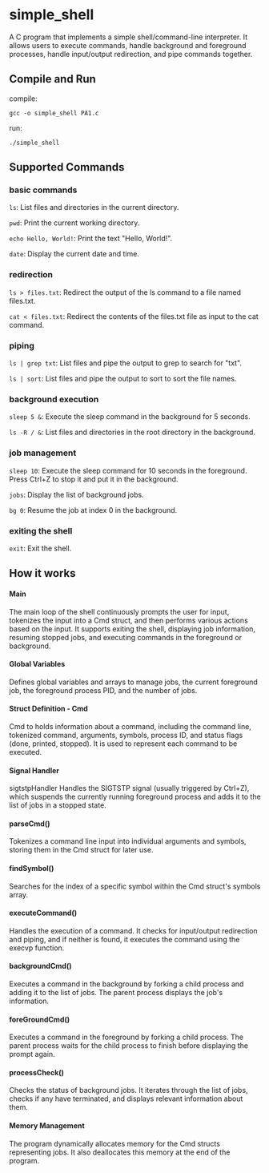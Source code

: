 # simple_shell
A C program that implements a simple shell/command-line interpreter. It allows users to execute commands, handle background and foreground processes, handle input/output redirection, and pipe commands together. 



## Compile and Run
compile: 
```
gcc -o simple_shell PA1.c
```
run: 
```
./simple_shell
```

## Supported Commands

### basic commands 
`ls`: List files and directories in the current directory.

`pwd`: Print the current working directory.

`echo Hello, World!`: Print the text "Hello, World!".

`date`: Display the current date and time.


### redirection
`ls > files.txt`: Redirect the output of the ls command to a file named files.txt.

`cat < files.txt`: Redirect the contents of the files.txt file as input to the cat command.


### piping
`ls | grep txt`: List files and pipe the output to grep to search for "txt".

`ls | sort`: List files and pipe the output to sort to sort the file names.


### background execution
`sleep 5 &`: Execute the sleep command in the background for 5 seconds.

`ls -R / &`: List files and directories in the root directory in the background.


### job management
`sleep 10`: Execute the sleep command for 10 seconds in the foreground. Press Ctrl+Z to stop it and put it in the background.

`jobs`: Display the list of background jobs.

`bg 0`: Resume the job at index 0 in the background.


### exiting the shell
`exit`: Exit the shell.

## How it works

#### Main
The main loop of the shell continuously prompts the user for input, tokenizes the input into a Cmd struct, and then performs various actions based on the input. It supports exiting the shell, displaying job information, resuming stopped jobs, and executing commands in the foreground or background.

#### Global Variables
Defines global variables and arrays to manage jobs, the current foreground job, the foreground process PID, and the number of jobs.

#### Struct Definition - Cmd
Cmd to holds information about a command, including the command line, tokenized command, arguments, symbols, process ID, and status flags (done, printed, stopped). It is used to represent each command to be executed.

#### Signal Handler 
sigtstpHandler Handles the SIGTSTP signal (usually triggered by Ctrl+Z), which suspends the currently running foreground process and adds it to the list of jobs in a stopped state.

#### parseCmd()
Tokenizes a command line input into individual arguments and symbols, storing them in the Cmd struct for later use.

#### findSymbol()
Searches for the index of a specific symbol within the Cmd struct's symbols array.

#### executeCommand()
Handles the execution of a command. It checks for input/output redirection and piping, and if neither is found, it executes the command using the execvp function.

#### backgroundCmd()
Executes a command in the background by forking a child process and adding it to the list of jobs. The parent process displays the job's information.

#### foreGroundCmd()
Executes a command in the foreground by forking a child process. The parent process waits for the child process to finish before displaying the prompt again.

#### processCheck()
Checks the status of background jobs. It iterates through the list of jobs, checks if any have terminated, and displays relevant information about them.

#### Memory Management
The program dynamically allocates memory for the Cmd structs representing jobs. It also deallocates this memory at the end of the program.
